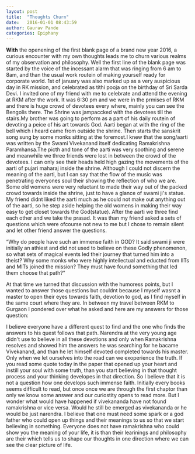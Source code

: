 ```yaml
---
layout: post
title:  "Thoughts Churn"
date:   2016-01-01 08:43:59
author: Gaurav Pande
categories: Epiphany
---
```


**With** the openening of the first blank page of a brand new year 2016, a curious encounter with my own thoughts leads me to churn various realms of my observation and philosophy. Well the first line of the blank page was started by the voice of the incessant alarm that was ringing from 6 am to 8am, and than the usual work routein of making yourself ready for corporate world. 1st of january was also marked up as a very auspicious day in RK mission, and celebrated as tithi pooja on the birthday of Sri Sarda Devi. I invited one of my friend with me to celebrate and attend the evening at RKM after the work. It was 6:30 pm and we were in the prmises of RKM and there is huge crowd of devotees every where, mainly you can see the Bengolis there. The Shrine was jampaccked with the devotees till the stairs.My brother was going to perform as a part of his daily routein of devoting a peice of his art towards God. Aarti began at with the ring of the bell which i heard came from outside the shrine. Then starts the sanskrit song sung by some monks sitting at the foremost.I knew that the song/aarti was written by the Swami Vivekanand itself dedicating Ramakrishna Paramhansa.The picth and tone of the aarti was very soothing and serene and meanwhile we three friends were lost in between the crowd of the devotees. I can only see their heads held high gazing the movements of the aarti of pujari maharaj inside the shrine. Although I could not discern the meaning of the aarti, but I can say that the flow of the music was penetrating everyones soul their showing the reflection of who we are. Some old womens were very reluctant to made their way out of the packed crowd towards inside the shrine, just to have a glance of swami ji's statue. My friend didnt liked the aarti much as he could not make out anything out of the aarti, so he step aside helping the old womens in making their way easy to get closet towards the God(statue). After the aarti we three find each other and we take the prasad. It was than my friend asked a sets of questions which were ofcourse not new to me but I chose to remain silent and let other friend answer the questions.

“Why do people have such an immense faith in GOD? It said swami ji were initially an athiest and did not used to believe on these Godly phenomenon, so what sets of magical events led their journey that turned him into a theist? Why some monks who were highly intellectual and educted from IITs and MITs joined the mission? They must have found something that led them choose that path?”

At that time we turned that discussion with the humoress points, but I wanted to answer those questions but couldnt because I myself wasnt a master to open their eyes towards faith, devotion to god, as I find myself in the same court where they are. In between my travel between RKM to Gurgaon I pondered over what he asked and here are my answers for those question:

I believe everyone have a different quest to find and the one who finds the answers to his quest follows that path. Narendra at the very young age didn't use to believe in all these devotions and only when Ramakrishna resolves and showed him the answers he was searching for he bacame Vivekanand, and than he let himself devoted completed towards his master. Only when we let ourselves into the road can we exoperience the truth. If you read some quote today in the paper that opened up your heart and instill your soul with some truth, than you start believing in that thought process and your thinking developes in that direction. So I believe that it is not a question how one develops such immense faith. Initially every books seems difficult to read, but once once we are through the first chaptor than only we know some answer and our curiostity opens to read more. But I wonder what would have happened if vivekananda have not found ramakrishna or vice versa. Would he still be emerged as vivekananda or he would be just narendra. I believe that one must need some spark or a god father who could open up things and their meanings to us so that we start believing in something. Everyone does not have ramakrishna who could show you the meaning of your life, it is than their learinings and philosophy are their which tells us to shape our thoughts in one direction where we can see the clear picture of life.

